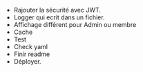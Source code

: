 - Rajouter la sécurité avec JWT.
- Logger qui ecrit dans un fichier. 
- Affichage différent pour Admin ou membre
- Cache
- Test
- Check yaml
- Finir readme
- Déployer.